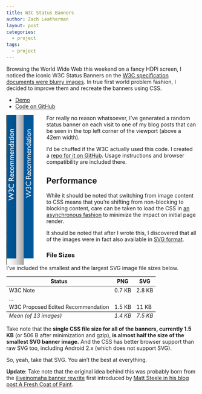 ```yaml
---
title: W3C Status Banners
author: Zach Leatherman
layout: post
categories:
  - project
tags:
  - project
---
```


Browsing the World Wide Web this weekend on a fancy HDPi screen, I noticed the iconic W3C Status Banners on the [W3C specification documents were blurry images](http://www.w3.org/TR/CSS2/). In true first world problem fashion, I decided to improve them and recreate the banners using CSS.

 * [Demo](http://zachleat.github.io/w3c-banners/)
 * [Code on GitHub](https://github.com/zachleat/w3c-banners/)

<img src="/web/img/posts/w3c-banners/comparison.png" alt="A comparison of the current and newly recreated banner" style="max-height: 397px; float: left;">

For really no reason whatsoever, I’ve generated a random status banner on each visit to one of my blog posts that can be seen in the top left corner of the viewport (above a 42em width).

I’d be chuffed if the W3C actually used this code. I created a [repo for it on GitHub](https://github.com/zachleat/w3c-banners). Usage instructions and browser compatibility are included there.

## Performance 

While it should be noted that switching from image content to CSS means that you’re shifting from non-blocking to blocking content, care can be taken to load the CSS in [an asynchronous fashion](https://github.com/filamentgroup/loadCSS/) to minimize the impact on initial page render.

It should be noted that after I wrote this, I discovered that all of the images were in fact also available in [SVG format](http://www.w3.org/StyleSheets/TR/).

### File Sizes

I’ve included the smallest and the largest SVG image file sizes below.

<table>
	<thead>
		<tr>
			<th>Status</th>
			<th>PNG</th>
			<th>SVG</th>
		</tr>
	</thead>
	<tfoot>
		<tr>
			<td><em>Mean (of 13 images)</em></td>
			<td><em>1.4 KB</em></td>
			<td><em>7.5 KB</em></td>
		</tr>
	</tfoot>
	<tbody>
		<tr>
			<td>W3C Note</td>
			<td>0.7 KB</td>
			<td>2.8 KB</td>
		</tr>
		<tr>
			<td colspan="3"><em>…</em></td>
		</tr>
		<tr>
			<td>W3C Proposed Edited Recommendation</td>
			<td>1.5 KB</td>
			<td>11 KB</td>
		</tr>
	</tbody>
</table>

Take note that the <strong>single CSS file size for all of the banners, currently 1.5 KB</strong> (or 506 B after minimization and gzip), <strong>is almost half the size of the smallest SVG banner image.</strong> And the CSS has better browser support than raw SVG too, including Android 2.x (which does not support SVG).

So, yeah, take that SVG. You ain’t the best at everything.

**Update**: Take note that the original idea behind this was probably born from the [iliveinomaha banner rewrite](https://github.com/zachleat/iliveinomaha-banner) first introduced by [Matt Steele in his blog post A Fresh Coat of Paint](http://www.matthew-steele.com/a-fresh-coat-of-paint/).
